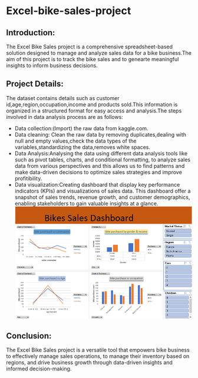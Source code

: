 # Excel-bike-sales-project
## **Introduction:**
The Excel Bike Sales project is a comprehensive spreadsheet-based solution designed to manage and analyze sales data for a bike business.The aim of this project is to track the bike sales and to genearte meaningful insights to inform business decisions.
## **Project Details:**
The dataset contains details such as customer id,age,region,occupation,income and products sold.This information is organized in a structured format for easy access and analysis.The steps involved in data analysis process are as follows:
- Data collection:(Import) the raw data from kaggle.com.
- Data cleaning: Clean the raw data by removing duplicates,dealing with null and empty values,check the data types of the variables,standardizing the data,removes white spaces.
- Data Analysis:Analysing the data using different data analysis tools like such as pivot tables, charts, and conditional formatting, to analyze sales data from various perspectives and this allows us to find patterns and make data-driven decisions to optimize sales strategies and improve profitibility.
- Data visualization:Creating dashboard that display key performance indicators (KPIs) and visualizations of sales data. This dashboard offer a snapshot of sales trends, revenue growth, and customer demographics, enabling stakeholders to gain valuable insights at a glance.
  ![Bike sales Dashboard](https://github.com/Qurrathulaain/Excel-bike-sales-project/blob/main/bike_sales_dashboard_screenshot.png)

## **Conclusion:**
The Excel Bike Sales project is a versatile tool that empowers bike business to effectively manage sales operations, to manage their inventory based on regions, and drive business growth through data-driven insights and informed decision-making.
 
